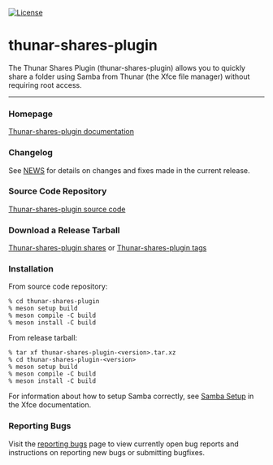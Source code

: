 [![License](https://img.shields.io/badge/License-GPL%20v2-blue.svg)](https://gitlab.xfce.org/thunar-plugins/thunar-shares-plugin/-/blob/master/COPYING)

# thunar-shares-plugin

The Thunar Shares Plugin (thunar-shares-plugin) allows you to quickly share a folder using Samba from Thunar (the Xfce file manager) without requiring root access.

----

### Homepage

[Thunar-shares-plugin documentation](https://docs.xfce.org/xfce/thunar/thunar-shares-plugin)

### Changelog

See [NEWS](https://gitlab.xfce.org/thunar-plugins/thunar-shares-plugin/-/blob/master/NEWS) for details on changes and fixes made in the current release.

### Source Code Repository

[Thunar-shares-plugin source code](https://gitlab.xfce.org/thunar-plugins/thunar-shares-plugin)

### Download a Release Tarball

[Thunar-shares-plugin shares](https://archive.xfce.org/src/thunar-plugins/thunar-shares-plugin)
    or
[Thunar-shares-plugin tags](https://gitlab.xfce.org/thunar-plugins/thunar-shares-plugin/-/tags)

### Installation

From source code repository: 

    % cd thunar-shares-plugin
    % meson setup build
    % meson compile -C build
    % meson install -C build

From release tarball:

    % tar xf thunar-shares-plugin-<version>.tar.xz
    % cd thunar-shares-plugin-<version>
    % meson setup build
    % meson compile -C build
    % meson install -C build

For information about how to setup Samba correctly, see [Samba Setup](https://docs.xfce.org/xfce/thunar/thunar-shares-plugin#samba_setup) in the Xfce documentation.

### Reporting Bugs

Visit the [reporting bugs](https://docs.xfce.org/thunar-plugins/thunar-shares-plugin/bugs) page to view currently open bug reports and instructions on reporting new bugs or submitting bugfixes.

